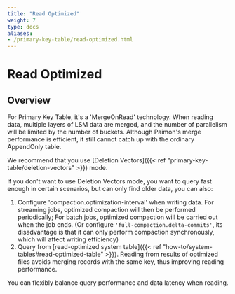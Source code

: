 ```yaml
---
title: "Read Optimized"
weight: 7
type: docs
aliases:
- /primary-key-table/read-optimized.html
---
```

<!--
Licensed to the Apache Software Foundation (ASF) under one
or more contributor license agreements.  See the NOTICE file
distributed with this work for additional information
regarding copyright ownership.  The ASF licenses this file
to you under the Apache License, Version 2.0 (the
"License"); you may not use this file except in compliance
with the License.  You may obtain a copy of the License at

  http://www.apache.org/licenses/LICENSE-2.0

Unless required by applicable law or agreed to in writing,
software distributed under the License is distributed on an
"AS IS" BASIS, WITHOUT WARRANTIES OR CONDITIONS OF ANY
KIND, either express or implied.  See the License for the
specific language governing permissions and limitations
under the License.
-->

# Read Optimized

## Overview

For Primary Key Table, it's a 'MergeOnRead' technology. When reading data, multiple layers of LSM data are merged,
and the number of parallelism will be limited by the number of buckets. Although Paimon's merge performance is efficient,
it still cannot catch up with the ordinary AppendOnly table.

We recommend that you use [Deletion Vectors]({{< ref "primary-key-table/deletion-vectors" >}}) mode.

If you don't want to use Deletion Vectors mode, you want to query fast enough in certain scenarios, but can only find
older data, you can also:

1. Configure 'compaction.optimization-interval' when writing data. For streaming jobs, optimized compaction will then
   be performed periodically; For batch jobs, optimized compaction will be carried out when the job ends. (Or configure
   `'full-compaction.delta-commits'`, its disadvantage is that it can only perform compaction synchronously, which will
   affect writing efficiency)
2. Query from [read-optimized system table]({{< ref "how-to/system-tables#read-optimized-table" >}}). Reading from
   results of optimized files avoids merging records with the same key, thus improving reading performance.

You can flexibly balance query performance and data latency when reading.
